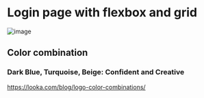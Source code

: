 # Login page with flexbox and grid

![image](https://user-images.githubusercontent.com/21175250/103134415-5c804d00-46b1-11eb-916d-9b541f1fe8f6.png)

## Color combination
### Dark Blue, Turquoise, Beige: Confident and Creative
https://looka.com/blog/logo-color-combinations/
